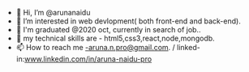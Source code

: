 - 👋 Hi, I’m @arunanaidu
- 👀 I’m interested in web devlopment( both front-end and back-end).
- 🌱 I'm graduated @2020 oct, currently in search of job..
- 💞️ my technical skills are - html5,css3,react,node,mongodb.
- 📫 How to reach me -aruna.n.pro@gmail.com. / linked-in:www.linkedin.com/in/aruna-naidu-pro


<!---
arunanaidu/arunanaidu is a ✨ special ✨ repository because its `README.md` (this file) appears on your GitHub profile.
You can click the Preview link to take a look at your changes.
--->

